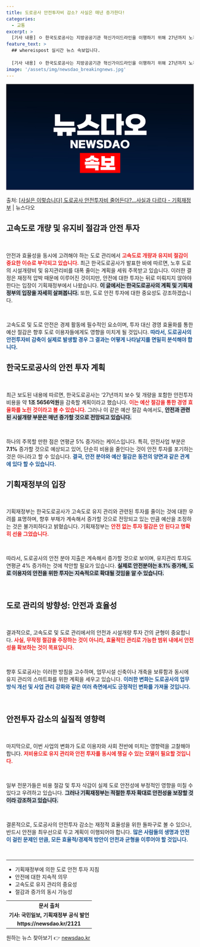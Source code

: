 ```yaml
---
title: 도로공사 안전투자비 감소? 사실은 매년 증가한다!
categories:
  - 교통
excerpt: >
  [기사 내용] ㅇ 한국도로공사는 지방공공기관 혁신가이드라인을 이행하기 위해 27년까지 노후화된 도로를 개량,…
feature_text: >
  ## whereispost 실시간 뉴스 속보입니다.

  [기사 내용] ㅇ 한국도로공사는 지방공공기관 혁신가이드라인을 이행하기 위해 27년까지 노후화된 도로를 개량,…
image: '/assets/img/newsdao_breakingnews.jpg'
---
```


![뉴스다오 속보](/assets/img/newsdao_breakingnews.jpg)

<p>출처: <a href="https://newsdao.kr/2121" rel="dofollow">[사실은 이렇습니다] 도로공사 안전투자비 줄어든다?…사실과 다르다 - 기획재정부</a> | 뉴스다오</p>

<h2 data-ke-size="size26">고속도로 개량 및 유지비 절감과 안전 투자</h2>

<p data-ke-size="size16">&nbsp;</p>

안전과 효율성을 동시에 고려해야 하는 도로 관리에서 <b><span style="color: #ee2323;">고속도로 개량과 유지비 절감이 중요한 이슈로 부각되고 있습니다.</span></b> 최근 한국도로공사가 발표한 바에 따르면, 노후 도로의 시설개량비 및 유지관리비를 대폭 줄이는 계획을 세워 주목받고 있습니다. 이러한 결정은 재정적 압박 때문에 이루어진 것이지만, 안전에 대한 투자는 뒤로 미뤄지지 않아야 한다는 입장이 기획재정부에서 나왔습니다. <b><span style="background-color: #21538527;">이 글에서는 한국도로공사의 계획 및 기획재정부의 입장을 자세히 살펴봅니다.</span></b> 또한, 도로 안전 투자에 대한 중요성도 강조하겠습니다.

<p data-ke-size="size16">&nbsp;</p>

고속도로 및 도로 안전은 경제 활동에 필수적인 요소이며, 투자 대신 경영 효율화를 통한 예산 절감은 향후 도로 이용자들에게도 영향을 미치게 될 것입니다. <b><span style="color: #1a5490;">따라서, 도로공사의 안전투자비 감축이 실제로 발생할 경우 그 결과는 어떻게 나타날지를 면밀히 분석해야 합니다.</span></b>

<h2 data-ke-size="size26">한국도로공사의 안전 투자 계획</h2>

<p data-ke-size="size16">&nbsp;</p>

최근 보도된 내용에 따르면, 한국도로공사는 ‘27년까지 보수 및 개량을 포함한 안전투자 비용을 약 <b>1조 5656억원</b>을 감축할 계획이라고 했습니다. <b><span style="color: #ee2323;">이는 예산 절감을 통한 경영 효율화를 노린 것이라고 볼 수 있습니다.</span></b> 그러나 이 같은 예산 절감 속에서도, <b><span style="background-color: #21538527;">안전과 관련된 시설개량 부문은 매년 증가할 것으로 전망되고 있습니다.</span></b> 

<p data-ke-size="size16">&nbsp;</p>

하나의 주목할 만한 점은 연평균 5% 증가라는 케이스입니다. 특히, 안전사업 부분은 <b>7.1%</b> 증가할 것으로 예상되고 있어, 단순히 비용을 줄인다는 것이 안전 투자를 포기하는 것은 아니라고 할 수 있습니다. <b><span style="color: #1a5490;">결국, 안전 분야와 예산 절감은 동전의 양면과 같은 관계에 있다 할 수 있습니다.</span></b>

<h2 data-ke-size="size26">기획재정부의 입장</h2>

<p data-ke-size="size16">&nbsp;</p>

기획재정부는 한국도로공사가 고속도로 유지 관리와 관련된 투자를 줄이는 것에 대한 우려를 표명하며, 향후 부채가 계속해서 증가할 것으로 전망되고 있는 만큼 예산을 조정하는 것은 불가피하다고 밝혔습니다. 기획재정부는 <b><span style="color: #ee2323;">안전 없는 투자 절감은 안 된다고 명확히 선을 그었습니다.</span></b> 

<p data-ke-size="size16">&nbsp;</p>

따라서, 도로공사의 안전 분야 지출은 계속해서 증가할 것으로 보이며, 유지관리 투자도 연평균 4% 증가하는 것에 착안할 필요가 있습니다. <b><span style="background-color: #21538527;">실제로 안전분야는 8.1% 증가해, 도로 이용자의 안전을 위한 투자는 지속적으로 확대될 것임을 알 수 있습니다.</span></b> 

<p data-ke-size="size16">&nbsp;</p>

<h2 data-ke-size="size26">도로 관리의 방향성: 안전과 효율성</h2>

<p data-ke-size="size16">&nbsp;</p>

결과적으로, 고속도로 및 도로 관리에서의 안전과 시설개량 투자 간의 균형이 중요합니다. <b><span style="color: #ee2323;">사실, 무작정 절감을 주장하는 것이 아니라, 효율적인 관리로 가능한 범위 내에서 안전성을 확보하는 것이 목표입니다.</span></b> 

<p data-ke-size="size16">&nbsp;</p>

향후 도로공사는 이러한 방침을 고수하며, 업무시설 신축이나 개축을 보류함과 동시에 유지 관리의 스마트화를 위한 계획을 세우고 있습니다. <b><span style="color: #1a5490;">이러한 변화는 도로공사의 업무 방식 개선 및 사업 관리 강화와 같은 여러 측면에서도 긍정적인 변화를 가져올 것입니다.</span></b>

<p data-ke-size="size16">&nbsp;</p>

<h2 data-ke-size="size26">안전투자 감소의 실질적 영향력</h2>

<p data-ke-size="size16">&nbsp;</p>

마지막으로, 이번 사업의 변화가 도로 이용자와 사회 전반에 미치는 영향력을 고찰해야 합니다. <b><span style="color: #ee2323;">저비용으로 유지 관리와 안전 투자를 동시에 챙길 수 있는 모델이 필요할 것입니다.</span></b> 

<p data-ke-size="size16">&nbsp;</p>

일부 전문가들은 비용 절감 및 투자 삭감이 실제 도로 안전성에 부정적인 영향을 미칠 수 있다고 우려하고 있습니다. <b><span style="background-color: #21538527;">그러나 기획재정부는 적절한 투자 확대로 안전성을 보장할 것이라 강조하고 있습니다.</span></b> 

<p data-ke-size="size16">&nbsp;</p>

결론적으로, 도로공사의 안전투자 감소는 재정적 효율성을 위한 돌파구로 볼 수 있으나, 반드시 안전을 최우선으로 두고 계획이 이행되어야 합니다. <b><span style="color: #1a5490;">많은 사람들의 생명과 안전이 걸린 문제인 만큼, 모든 효율적/경제적 방안이 안전과 균형을 이루어야 할 것입니다.</span></b>

<p data-ke-size="size16">&nbsp;</p>

<hr>

<ul>
  <li>기획재정부에 의한 도로 안전 투자 지침</li>
  <li>안전에 대한 지속적 의무</li>
  <li>고속도로 유지 관리의 중요성</li>
  <li>절감과 증가의 동시 가능성</li>
</ul>

<table style="width: 100%;">
  <tr>
    <td style="text-align: center; height: 17px;"><b>문서 출처</b></td>
  </tr>
  <tr>
    <td style="text-align: center; height: 17px;"><b>기사: 국민일보, 기획재정부 공식 발언</b></td>
  </tr>
  <tr>
    <td style="text-align: center; height: 17px;"><b>https://newsdao.kr/2121</b></td>
  </tr>
</table> 

원하는 뉴스 찾아보기 👉 <a href="https://newsdao.kr" rel="dofollow">newsdao.kr</a>


